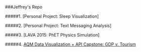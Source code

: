 ###Jeffrey's Repo

#####1. [Personal Project: Sleep Visualization]

#####2. [Personal Project: Text Messaging Analysis]

#####3. [LAVA 2015: PhET Physics Simulation] 

#####4. [AQM Data Visualization + API Capstone: GDP v. Tourism](https://github.com/jeffreykli/Portfolio/blob/master/AQM_TOURISM_GDP.pdf)